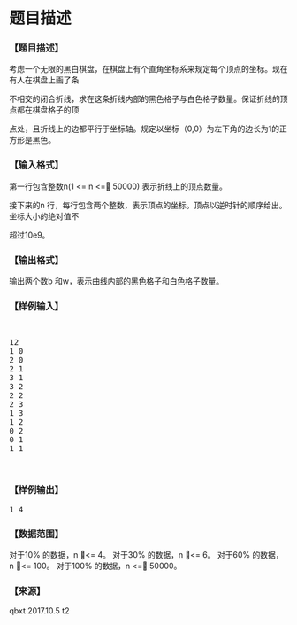 # 题目描述


<h3>
【题目描述】
</h3>
<p>
考虑一个无限的黑白棋盘，在棋盘上有个直角坐标系来规定每个顶点的坐标。现在有人在棋盘上画了条
</p>
<p>
不相交的闭合折线，求在这条折线内部的黑色格子与白色格子数量。保证折线的顶点都在棋盘格子的顶
</p>
<p>
点处，且折线上的边都平行于坐标轴。规定以坐标（0,0）为左下角的边长为1的正方形是黑色。
</p>
<h3>
【输入格式】
</h3>
<p>
第一行包含整数n(1 &lt;= n &lt;= 50000) 表示折线上的顶点数量。
</p>
<p>
接下来的n 行，每行包含两个整数，表示顶点的坐标。顶点以逆时针的顺序给出。坐标大小的绝对值不
</p>
<p>
超过10e9。
</p>
<h3>
【输出格式】
</h3>
<p>
输出两个数b 和w，表示曲线内部的黑色格子和白色格子数量。
</p>
<h3>
【样例输入】
</h3>
<pre><p>
12
1 0
2 0
2 1
3 1
3 2
2 2
2 3
1 3
1 2
0 2
0 1
1 1
</p>
</pre>
<h3>
【样例输出】
</h3>
<pre>1 4</pre>
<h3>
【数据范围】
</h3>
<p>
对于10% 的数据，n &lt;= 4。
对于30% 的数据，n &lt;= 6。
对于60% 的数据，n &lt;= 100。
对于100% 的数据，n &lt;= 50000。
</p>
<h3>
【来源】
</h3>
<p>
qbxt 2017.10.5 t2
</p>
